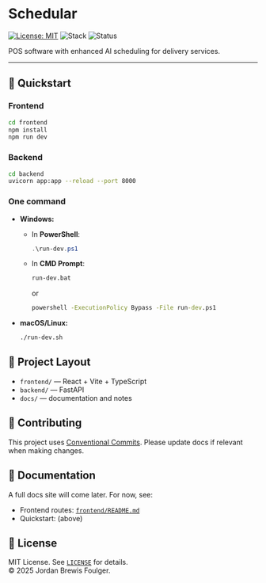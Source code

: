 # Schedular
[![License: MIT](https://img.shields.io/badge/license-MIT-informational)](LICENSE)
![Stack](https://img.shields.io/badge/stack-React%20%7C%20Vite%20%7C%20FastAPI-blue)
![Status](https://img.shields.io/badge/status-Alpha-yellow)

POS software with enhanced AI scheduling for delivery services.

---

## 🚀 Quickstart

### Frontend

```bash
cd frontend
npm install
npm run dev
```

### Backend

```bash
cd backend
uvicorn app:app --reload --port 8000
```

### One command

* **Windows:**

  * In **PowerShell**:

    ```powershell
    .\run-dev.ps1
    ```
  * In **CMD Prompt**:

    ```bat
    run-dev.bat
    ```

    or

    ```bat
    powershell -ExecutionPolicy Bypass -File run-dev.ps1
    ```

* **macOS/Linux:**

  ```bash
  ./run-dev.sh
  ```

## 📂 Project Layout

* `frontend/` — React + Vite + TypeScript
* `backend/` — FastAPI
* `docs/` — documentation and notes

## 🤝 Contributing

This project uses [Conventional Commits](https://www.conventionalcommits.org/).
Please update docs if relevant when making changes.

## 📖 Documentation
A full docs site will come later. For now, see:
- Frontend routes: [`frontend/README.md`](frontend/README.md#routes)
- Quickstart: (above)


## 🪪 License
MIT License. See [`LICENSE`](LICENSE) for details.  
© 2025 Jordan Brewis Foulger.